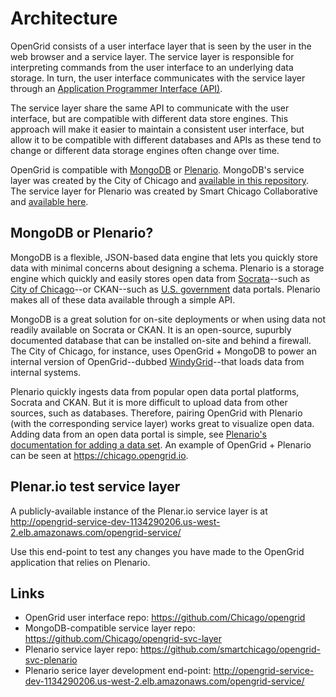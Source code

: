 # Architecture

OpenGrid consists of a user interface layer that is seen by the user in the web browser and a service layer. The service layer is responsible for interpreting commands from the user interface to an underlying data storage. In turn, the user interface communicates with the service layer through an [Application Programmer Interface (API)](http://docs.opengrid.io/en/latest/OpenGrid%20API/). 

The service layer share the same API to communicate with the user interface, but are compatible with different data store engines. This approach will make it easier to maintain a consistent user interface, but allow it to be compatible with different databases and APIs as these tend to change or different data storage engines often change over time.

OpenGrid is compatible with [MongoDB](www.mongodb.com) or [Plenario](www.plenar.io). MongoDB's service layer was created by the City of Chicago and [available in this repository](https://www.github.com/Chicago/opengrid-svc-template). The service layer for Plenario was created by Smart Chicago Collaborative and [available here](https://github.com/smartchicago/opengrid-svc-plenario).

## MongoDB or Plenario?

MongoDB is a flexible, JSON-based data engine that lets you quickly store data with minimal concerns about designing a schema. Plenario is a storage engine which quickly and easily stores open data from [Socrata](www.socrata.com)--such as [City of Chicago](https://data.cityofchicago.org)--or CKAN--such as [U.S. government](http://catalog.data.gov/dataset) data portals. Plenario makes all of these data available through a simple API.

MongoDB is a great solution for on-site deployments or when using data not readily available on Socrata or CKAN. It is an open-source, supurbly documented database that can be installed on-site and behind a firewall. The City of Chicago, for instance, uses OpenGrid + MongoDB to power an internal version of OpenGrid--dubbed [WindyGrid](http://datasmart.ash.harvard.edu/news/article/chicagos-windygrid-taking-situational-awareness-to-a-new-level-259)--that loads data from internal systems.

Plenario quickly ingests data from popular open data portal platforms, Socrata and CKAN. But it is more difficult to upload data from other sources, such as databases. Therefore, pairing OpenGrid with Plenario (with the corresponding service layer) works great to visualize open data. Adding data from an open data portal is simple, see [Plenario's documentation for adding a data set](http://plenar.io/add). An example of OpenGrid + Plenario can be seen at https://chicago.opengrid.io. 

## Plenar.io test service layer

A publicly-available instance of the Plenar.io service layer is at http://opengrid-service-dev-1134290206.us-west-2.elb.amazonaws.com/opengrid-service/ 

Use this end-point to test any changes you have made to the OpenGrid application that relies on Plenario.

## Links

* OpenGrid user interface repo: https://github.com/Chicago/opengrid
* MongoDB-compatible service layer repo: https://github.com/Chicago/opengrid-svc-layer
* Plenario service layer repo: https://github.com/smartchicago/opengrid-svc-plenario
* Plenario serice layer development end-point: http://opengrid-service-dev-1134290206.us-west-2.elb.amazonaws.com/opengrid-service/ 